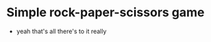 <h1>Simple rock-paper-scissors game</h1>

  <ul>
    <li>yeah that's all there's to it really</li>
  </ull>
